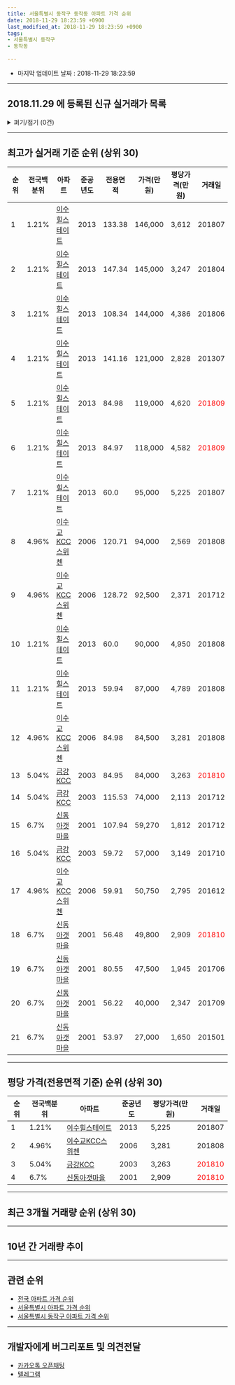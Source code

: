 ```yaml
---
title: 서울특별시 동작구 동작동 아파트 가격 순위
date: 2018-11-29 18:23:59 +0900
last_modified_at: 2018-11-29 18:23:59 +0900
tags:
- 서울특별시 동작구
- 동작동

---
```


* 마지막 업데이트 날짜 : 2018-11-29 18:23:59

---

## 2018.11.29 에 등록된 신규 실거래가 목록

<details>
<summary>펴기/접기 (0건)</summary>
<div markdown="1">

|아파트|준공년도|전용면적|가격(만원)|평당가격(만원)|거래일|전국백분위|
|---|---|---|---|---|---|---|
|없음|||||||


</div>
</details>

---

## 최고가 실거래 기준 순위 (상위 30)


|순위|전국백분위|아파트|준공년도|전용면적|가격(만원)|평당가격(만원)|거래일|
|---|---|---|---|---|---|---|---|
|1|1.21%|[이수힐스테이트](https://search.naver.com/search.naver?query=%EC%84%9C%EC%9A%B8%ED%8A%B9%EB%B3%84%EC%8B%9C+%EB%8F%99%EC%9E%91%EA%B5%AC+%EB%8F%99%EC%9E%91%EB%8F%99+%EC%9D%B4%EC%88%98%ED%9E%90%EC%8A%A4%ED%85%8C%EC%9D%B4%ED%8A%B8)|2013|133.38|146,000|3,612|201807|
|2|1.21%|[이수힐스테이트](https://search.naver.com/search.naver?query=%EC%84%9C%EC%9A%B8%ED%8A%B9%EB%B3%84%EC%8B%9C+%EB%8F%99%EC%9E%91%EA%B5%AC+%EB%8F%99%EC%9E%91%EB%8F%99+%EC%9D%B4%EC%88%98%ED%9E%90%EC%8A%A4%ED%85%8C%EC%9D%B4%ED%8A%B8)|2013|147.34|145,000|3,247|201804|
|3|1.21%|[이수힐스테이트](https://search.naver.com/search.naver?query=%EC%84%9C%EC%9A%B8%ED%8A%B9%EB%B3%84%EC%8B%9C+%EB%8F%99%EC%9E%91%EA%B5%AC+%EB%8F%99%EC%9E%91%EB%8F%99+%EC%9D%B4%EC%88%98%ED%9E%90%EC%8A%A4%ED%85%8C%EC%9D%B4%ED%8A%B8)|2013|108.34|144,000|4,386|201806|
|4|1.21%|[이수힐스테이트](https://search.naver.com/search.naver?query=%EC%84%9C%EC%9A%B8%ED%8A%B9%EB%B3%84%EC%8B%9C+%EB%8F%99%EC%9E%91%EA%B5%AC+%EB%8F%99%EC%9E%91%EB%8F%99+%EC%9D%B4%EC%88%98%ED%9E%90%EC%8A%A4%ED%85%8C%EC%9D%B4%ED%8A%B8)|2013|141.16|121,000|2,828|201307|
|5|1.21%|[이수힐스테이트](https://search.naver.com/search.naver?query=%EC%84%9C%EC%9A%B8%ED%8A%B9%EB%B3%84%EC%8B%9C+%EB%8F%99%EC%9E%91%EA%B5%AC+%EB%8F%99%EC%9E%91%EB%8F%99+%EC%9D%B4%EC%88%98%ED%9E%90%EC%8A%A4%ED%85%8C%EC%9D%B4%ED%8A%B8)|2013|84.98|119,000|4,620|<span style="color:red">201809</span>|
|6|1.21%|[이수힐스테이트](https://search.naver.com/search.naver?query=%EC%84%9C%EC%9A%B8%ED%8A%B9%EB%B3%84%EC%8B%9C+%EB%8F%99%EC%9E%91%EA%B5%AC+%EB%8F%99%EC%9E%91%EB%8F%99+%EC%9D%B4%EC%88%98%ED%9E%90%EC%8A%A4%ED%85%8C%EC%9D%B4%ED%8A%B8)|2013|84.97|118,000|4,582|<span style="color:red">201809</span>|
|7|1.21%|[이수힐스테이트](https://search.naver.com/search.naver?query=%EC%84%9C%EC%9A%B8%ED%8A%B9%EB%B3%84%EC%8B%9C+%EB%8F%99%EC%9E%91%EA%B5%AC+%EB%8F%99%EC%9E%91%EB%8F%99+%EC%9D%B4%EC%88%98%ED%9E%90%EC%8A%A4%ED%85%8C%EC%9D%B4%ED%8A%B8)|2013|60.0|95,000|5,225|201807|
|8|4.96%|[이수교KCC스위첸](https://search.naver.com/search.naver?query=%EC%84%9C%EC%9A%B8%ED%8A%B9%EB%B3%84%EC%8B%9C+%EB%8F%99%EC%9E%91%EA%B5%AC+%EB%8F%99%EC%9E%91%EB%8F%99+%EC%9D%B4%EC%88%98%EA%B5%90KCC%EC%8A%A4%EC%9C%84%EC%B2%B8)|2006|120.71|94,000|2,569|201808|
|9|4.96%|[이수교KCC스위첸](https://search.naver.com/search.naver?query=%EC%84%9C%EC%9A%B8%ED%8A%B9%EB%B3%84%EC%8B%9C+%EB%8F%99%EC%9E%91%EA%B5%AC+%EB%8F%99%EC%9E%91%EB%8F%99+%EC%9D%B4%EC%88%98%EA%B5%90KCC%EC%8A%A4%EC%9C%84%EC%B2%B8)|2006|128.72|92,500|2,371|201712|
|10|1.21%|[이수힐스테이트](https://search.naver.com/search.naver?query=%EC%84%9C%EC%9A%B8%ED%8A%B9%EB%B3%84%EC%8B%9C+%EB%8F%99%EC%9E%91%EA%B5%AC+%EB%8F%99%EC%9E%91%EB%8F%99+%EC%9D%B4%EC%88%98%ED%9E%90%EC%8A%A4%ED%85%8C%EC%9D%B4%ED%8A%B8)|2013|60.0|90,000|4,950|201808|
|11|1.21%|[이수힐스테이트](https://search.naver.com/search.naver?query=%EC%84%9C%EC%9A%B8%ED%8A%B9%EB%B3%84%EC%8B%9C+%EB%8F%99%EC%9E%91%EA%B5%AC+%EB%8F%99%EC%9E%91%EB%8F%99+%EC%9D%B4%EC%88%98%ED%9E%90%EC%8A%A4%ED%85%8C%EC%9D%B4%ED%8A%B8)|2013|59.94|87,000|4,789|201808|
|12|4.96%|[이수교KCC스위첸](https://search.naver.com/search.naver?query=%EC%84%9C%EC%9A%B8%ED%8A%B9%EB%B3%84%EC%8B%9C+%EB%8F%99%EC%9E%91%EA%B5%AC+%EB%8F%99%EC%9E%91%EB%8F%99+%EC%9D%B4%EC%88%98%EA%B5%90KCC%EC%8A%A4%EC%9C%84%EC%B2%B8)|2006|84.98|84,500|3,281|201808|
|13|5.04%|[금강KCC](https://search.naver.com/search.naver?query=%EC%84%9C%EC%9A%B8%ED%8A%B9%EB%B3%84%EC%8B%9C+%EB%8F%99%EC%9E%91%EA%B5%AC+%EB%8F%99%EC%9E%91%EB%8F%99+%EA%B8%88%EA%B0%95KCC)|2003|84.95|84,000|3,263|<span style="color:red">201810</span>|
|14|5.04%|[금강KCC](https://search.naver.com/search.naver?query=%EC%84%9C%EC%9A%B8%ED%8A%B9%EB%B3%84%EC%8B%9C+%EB%8F%99%EC%9E%91%EA%B5%AC+%EB%8F%99%EC%9E%91%EB%8F%99+%EA%B8%88%EA%B0%95KCC)|2003|115.53|74,000|2,113|201712|
|15|6.7%|[신동아갯마을](https://search.naver.com/search.naver?query=%EC%84%9C%EC%9A%B8%ED%8A%B9%EB%B3%84%EC%8B%9C+%EB%8F%99%EC%9E%91%EA%B5%AC+%EB%8F%99%EC%9E%91%EB%8F%99+%EC%8B%A0%EB%8F%99%EC%95%84%EA%B0%AF%EB%A7%88%EC%9D%84)|2001|107.94|59,270|1,812|201712|
|16|5.04%|[금강KCC](https://search.naver.com/search.naver?query=%EC%84%9C%EC%9A%B8%ED%8A%B9%EB%B3%84%EC%8B%9C+%EB%8F%99%EC%9E%91%EA%B5%AC+%EB%8F%99%EC%9E%91%EB%8F%99+%EA%B8%88%EA%B0%95KCC)|2003|59.72|57,000|3,149|201710|
|17|4.96%|[이수교KCC스위첸](https://search.naver.com/search.naver?query=%EC%84%9C%EC%9A%B8%ED%8A%B9%EB%B3%84%EC%8B%9C+%EB%8F%99%EC%9E%91%EA%B5%AC+%EB%8F%99%EC%9E%91%EB%8F%99+%EC%9D%B4%EC%88%98%EA%B5%90KCC%EC%8A%A4%EC%9C%84%EC%B2%B8)|2006|59.91|50,750|2,795|201612|
|18|6.7%|[신동아갯마을](https://search.naver.com/search.naver?query=%EC%84%9C%EC%9A%B8%ED%8A%B9%EB%B3%84%EC%8B%9C+%EB%8F%99%EC%9E%91%EA%B5%AC+%EB%8F%99%EC%9E%91%EB%8F%99+%EC%8B%A0%EB%8F%99%EC%95%84%EA%B0%AF%EB%A7%88%EC%9D%84)|2001|56.48|49,800|2,909|<span style="color:red">201810</span>|
|19|6.7%|[신동아갯마을](https://search.naver.com/search.naver?query=%EC%84%9C%EC%9A%B8%ED%8A%B9%EB%B3%84%EC%8B%9C+%EB%8F%99%EC%9E%91%EA%B5%AC+%EB%8F%99%EC%9E%91%EB%8F%99+%EC%8B%A0%EB%8F%99%EC%95%84%EA%B0%AF%EB%A7%88%EC%9D%84)|2001|80.55|47,500|1,945|201706|
|20|6.7%|[신동아갯마을](https://search.naver.com/search.naver?query=%EC%84%9C%EC%9A%B8%ED%8A%B9%EB%B3%84%EC%8B%9C+%EB%8F%99%EC%9E%91%EA%B5%AC+%EB%8F%99%EC%9E%91%EB%8F%99+%EC%8B%A0%EB%8F%99%EC%95%84%EA%B0%AF%EB%A7%88%EC%9D%84)|2001|56.22|40,000|2,347|201709|
|21|6.7%|[신동아갯마을](https://search.naver.com/search.naver?query=%EC%84%9C%EC%9A%B8%ED%8A%B9%EB%B3%84%EC%8B%9C+%EB%8F%99%EC%9E%91%EA%B5%AC+%EB%8F%99%EC%9E%91%EB%8F%99+%EC%8B%A0%EB%8F%99%EC%95%84%EA%B0%AF%EB%A7%88%EC%9D%84)|2001|53.97|27,000|1,650|201501|


---

## 평당 가격(전용면적 기준) 순위 (상위 30)


|순위|전국백분위|아파트|준공년도|평당가격(만원)|거래일|
|---|---|---|---|---|---|
|1|1.21%|[이수힐스테이트](https://search.naver.com/search.naver?query=%EC%84%9C%EC%9A%B8%ED%8A%B9%EB%B3%84%EC%8B%9C+%EB%8F%99%EC%9E%91%EA%B5%AC+%EB%8F%99%EC%9E%91%EB%8F%99+%EC%9D%B4%EC%88%98%ED%9E%90%EC%8A%A4%ED%85%8C%EC%9D%B4%ED%8A%B8)|2013|5,225|201807|
|2|4.96%|[이수교KCC스위첸](https://search.naver.com/search.naver?query=%EC%84%9C%EC%9A%B8%ED%8A%B9%EB%B3%84%EC%8B%9C+%EB%8F%99%EC%9E%91%EA%B5%AC+%EB%8F%99%EC%9E%91%EB%8F%99+%EC%9D%B4%EC%88%98%EA%B5%90KCC%EC%8A%A4%EC%9C%84%EC%B2%B8)|2006|3,281|201808|
|3|5.04%|[금강KCC](https://search.naver.com/search.naver?query=%EC%84%9C%EC%9A%B8%ED%8A%B9%EB%B3%84%EC%8B%9C+%EB%8F%99%EC%9E%91%EA%B5%AC+%EB%8F%99%EC%9E%91%EB%8F%99+%EA%B8%88%EA%B0%95KCC)|2003|3,263|<span style="color:red">201810</span>|
|4|6.7%|[신동아갯마을](https://search.naver.com/search.naver?query=%EC%84%9C%EC%9A%B8%ED%8A%B9%EB%B3%84%EC%8B%9C+%EB%8F%99%EC%9E%91%EA%B5%AC+%EB%8F%99%EC%9E%91%EB%8F%99+%EC%8B%A0%EB%8F%99%EC%95%84%EA%B0%AF%EB%A7%88%EC%9D%84)|2001|2,909|<span style="color:red">201810</span>|


---

## 최근 3개월 거래량 순위 (상위 30)


<div style="width:100%;">
    <canvas id="deal_count_ranking" height="250"></canvas>
</div>


<script>
new Chart(document.getElementById("deal_count_ranking"), {
    type: 'horizontalBar',
    data: {
        labels: ['이수힐스테이트', '금강KCC', '신동아갯마을'],
        datasets: [{
            label: '실거래 수',
            data: [4, 1, 1],
            borderColor: "rgba(255, 0, 128, 1)",
            backgroundColor: "rgba(255, 0, 128, 0.5)",
            fill: false,
        }]
    },
    options: {
        responsive: true,
        title: {
            display: true,
            text: '최근 3개월 거래량 순위'
        },
        tooltips: {
            mode: 'index',
            intersect: false,
            callbacks: {
                title: function(tooltipItems, data) {
                    return "실거래 수:";
                },
                label: function(tooltipItem, data) {
                    return data.labels[tooltipItem.index] + ": " + tooltipItem.xLabel;
                }
            }
        },
        hover: {
            mode: 'nearest',
            intersect: true
        },
        scales: {
            xAxes: [{
                display: true,
                scaleLabel: {
                    display: true,
                    labelString: '실거래 수'
                },
                ticks: {
                    suggestedMin: 0,
                }
            }],
            yAxes: [{
                display: true,
                ticks: {
                    autoSkip: false,
                    callback: function(value, index, values) {
                        if (value.length > 15)
                            return value.substr(0, 13) + "...";
                        else
                            return value;
                    }
                },
                scaleLabel: {
                    display: false,
                }
            }]
        }
    }
});

</script>


---

## 10년 간 거래량 추이


<div style="width:100%;">
    <canvas id="deal_progress" height="250"></canvas>
</div>

<script>
new Chart(document.getElementById("deal_progress"), {
    type: 'line',
    data: {
        labels: ['200811','200812','200901','200902','200903','200904','200905','200906','200907','200908','200909','200910','200911','200912','201001','201002','201003','201004','201005','201006','201007','201008','201009','201010','201011','201012','201101','201102','201103','201104','201105','201106','201107','201108','201109','201110','201111','201112','201201','201202','201203','201204','201205','201206','201207','201208','201209','201210','201211','201212','201301','201302','201303','201304','201305','201306','201307','201308','201309','201310','201311','201312','201401','201402','201403','201404','201405','201406','201407','201408','201409','201410','201411','201412','201501','201502','201503','201504','201505','201506','201507','201508','201509','201510','201511','201512','201601','201602','201603','201604','201605','201606','201607','201608','201609','201610','201611','201612','201701','201702','201703','201704','201705','201706','201707','201708','201709','201710','201711','201712','201801','201802','201803','201804','201805','201806','201807','201808','201809','201810','201811'],
        datasets: [{
            label: '실거래 수',
            pointRadius: 1,
            data: [0, 0, 0, 5, 3, 4, 1, 2, 4, 4, 0, 0, 1, 3, 3, 1, 5, 0, 4, 1, 0, 0, 0, 3, 3, 1, 2, 1, 2, 3, 2, 1, 1, 0, 3, 4, 4, 2, 0, 2, 1, 1, 1, 2, 0, 1, 3, 2, 3, 0, 3, 3, 4, 18, 10, 0, 6, 3, 6, 6, 10, 3, 4, 8, 3, 2, 5, 4, 12, 8, 7, 5, 10, 7, 22, 18, 11, 15, 10, 12, 7, 7, 6, 12, 5, 5, 6, 2, 6, 11, 9, 17, 19, 7, 11, 18, 11, 6, 8, 5, 10, 10, 18, 15, 22, 6, 12, 10, 10, 9, 12, 4, 8, 3, 1, 5, 7, 11, 2, 4, 0],
            borderColor: "rgba(255, 201, 14, 1)",
            backgroundColor: "rgba(255, 201, 14, 0.5)",
            fill: true,
        }]
    },
    options: {
        responsive: true,
        title: {
            display: true,
            text: '10년간 거래량 추이'
        },
        tooltips: {
            mode: 'index',
            intersect: false,
        },
        hover: {
            mode: 'nearest',
            intersect: true
        },
        scales: {
            xAxes: [{
                display: true,
                scaleLabel: {
                    display: true,
                    labelString: '년/월'
                }
            }],
            yAxes: [{
                display: true,
                ticks: {
                    suggestedMin: 0,
                },
                scaleLabel: {
                    display: true,
                    labelString: '실거래 수'
                }
            }]
        }
    }
});

</script>


---

## 관련 순위

- [전국 아파트 가격 순위](https://inasie.github.io/apt-ranking/전국)
- [서울특별시 아파트 가격 순위](https://inasie.github.io/apt-ranking/서울특별시)
- [서울특별시 동작구 아파트 가격 순위](https://inasie.github.io/apt-ranking/서울특별시-동작구)


---

## 개발자에게 버그리포트 및 의견전달

- [카카오톡 오픈채팅](https://open.kakao.com/o/gLJUAP4)
- [텔레그램](https://t.me/inasie)

